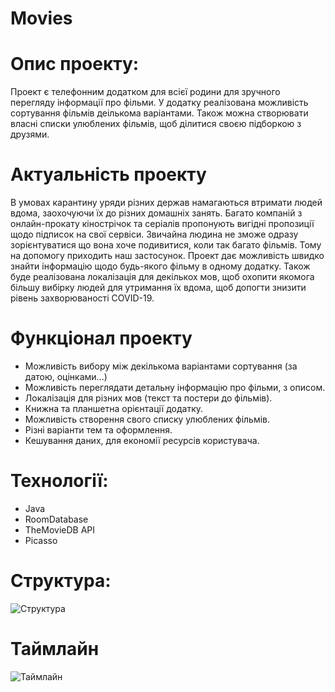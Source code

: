 # Movies
# Опис проекту:
Проект є телефонним додатком для всієї родини для зручного перегляду інформації про фільми. У додатку реалізована можливість сортування фільмів деількома варіантами. Також можна створювати власні списки улюблених фільмів, щоб ділитися своєю підборкою з друзями.
# Актуальність проекту
В умовах карантину уряди різних держав намагаються втримати людей вдома, заохочуючи їх до різних домашніх занять. Багато компаній з онлайн-прокату кінострічок та серіалів пропонують вигідні пропозиції щодо підписок на свої сервіси. Звичайна людина не зможе одразу зорієнтуватися що вона хоче подивитися, коли так багато фільмів. Тому на допомогу приходить наш застосунок. Проект дає можливість швидко знайти інформацію щодо будь-якого фільму в одному додатку. Також буде реалізована локалізація для декількох мов, щоб охопити якомога більшу вибірку людей для утримання їх вдома, щоб допогти знизити рівень захворюваності COVID-19.
# Функціонал проекту
* Можливість вибору між декількома варіантами сортування (за датою, оцінками...) 
* Можливість переглядати детальну інформацію про фільми, з описом.
* Локалізація для різних мов (текст та постери до фільмів).
* Книжна та планшетна орієнтації додатку.
* Можливість створення свого списку улюблених фільмів.
* Різні варіанти тем та оформлення.
* Кешування даних, для економії ресурсів користувача.
# Технології:
* Java
* RoomDatabase
* TheMovieDB API
* Picasso
# Структура:
![Структура](https://github.com/MrDinamo/Movies/blob/main/Activity.png)
# Таймлайн
![Таймлайн](https://github.com/MrDinamo/Movies/blob/main/Timeline.png)
